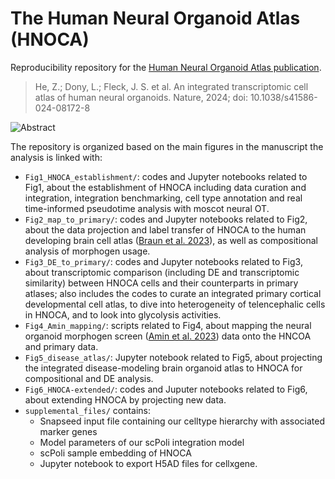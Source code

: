 # The Human Neural Organoid Atlas (HNOCA)

Reproducibility repository for the [Human Neural Organoid Atlas publication](https://doi.org/10.1038/s41586-024-08172-8).

> He, Z.; Dony, L.; Fleck, J. S. et al. An integrated transcriptomic cell atlas of human neural organoids. Nature, 2024; doi: 10.1038/s41586-024-08172-8

![Abstract](https://raw.githubusercontent.com/theislab/neural_organoid_atlas/main/supplemental_files/abstract.jpg)


The repository is organized based on the main figures in the manuscript the analysis is linked with:
* `Fig1_HNOCA_establishment/`: codes and Jupyter notebooks related to Fig1, about the establishment of HNOCA including data curation and integration, integration benchmarking, cell type annotation and real time-informed pseudotime analysis with moscot neural OT.
* `Fig2_map_to_primary/`: codes and Jupyter notebooks related to Fig2, about the data projection and label transfer of HNOCA to the human developing brain cell atlas ([Braun et al. 2023](https://www.science.org/doi/10.1126/science.adf1226)), as well as compositional analysis of morphogen usage.
* `Fig3_DE_to_primary/`: codes and Jupyter notebooks related to Fig3, about transcriptomic comparison (including DE and transcriptomic similarity) between HNOCA cells and their counterparts in primary atlases; also includes the codes to curate an integrated primary cortical developmental cell atlas, to dive into heterogeneity of telencephalic cells in HNOCA, and to look into glycolysis activities.
* `Fig4_Amin_mapping/`: scripts related to Fig4, about mapping the neural organoid morphogen screen ([Amin et al. 2023](https://www.biorxiv.org/content/10.1101/2023.05.31.541819v1)) data onto the HNCOA and primary data.
* `Fig5_disease_atlas/`: Jupyter notebook related to Fig5, about projecting the integrated disease-modeling brain organoid atlas to HNOCA for compositional and DE analysis.
* `Fig6_HNOCA-extended/`: codes and Juputer notebooks related to Fig6, about extending HNOCA by projecting new data.
* `supplemental_files/` contains:
  * Snapseed input file containing our celltype hierarchy with associated marker genes
  * Model parameters of our scPoli integration model
  * scPoli sample embedding of HNOCA
  * Jupyter notebook to export H5AD files for cellxgene.
